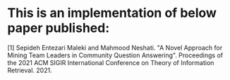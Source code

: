 # This is an implementation of below paper published:


<a id="1">[1]</a> 
Sepideh Entezari Maleki and Mahmood Neshati.
"A Novel Approach for Mining Team Leaders in Community Question Answering".
Proceedings of the 2021 ACM SIGIR International Conference on Theory of Information Retrieval.
2021.
